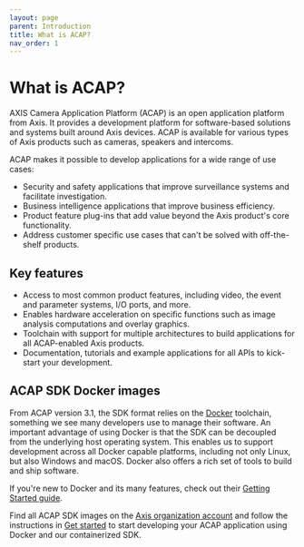 ```yaml
---
layout: page
parent: Introduction
title: What is ACAP?
nav_order: 1
---
```


# What is ACAP?

AXIS Camera Application Platform (ACAP) is an open application platform from Axis. It provides a development platform for software-based solutions and systems built around Axis devices. ACAP is available for various types of Axis products such as cameras, speakers and intercoms.

ACAP makes it possible to develop applications for a wide range of use cases:

- Security and safety applications that improve surveillance systems and facilitate investigation.
- Business intelligence applications that improve business efficiency.
- Product feature plug-ins that add value beyond the Axis product's core functionality.
- Address customer specific use cases that can't be solved with off-the-shelf products.

## Key features

- Access to most common product features, including video, the event and parameter systems, I/O ports, and more.
- Enables hardware acceleration on specific functions such as image analysis computations and overlay graphics.
- Toolchain with support for multiple architectures to build applications for all ACAP-enabled Axis products.
- Documentation, tutorials and example applications for all APIs to kick-start your development.

## ACAP SDK Docker images

From ACAP version 3.1, the SDK format relies on the [Docker](https://www.docker.com/) toolchain, something we see many developers use to manage their software. An important advantage of using Docker is that the SDK can be decoupled from the underlying host operating system. This enables us to support development across all Docker capable platforms, including not only Linux, but also Windows and macOS. Docker also offers a rich set of tools to build and ship software.

If you're new to Docker and its many features, check out their [Getting Started guide](https://www.docker.com/get-started).

Find all ACAP SDK images on the [Axis organization account](https://hub.docker.com/u/axisecp) and follow the instructions in [Get started](../get-started) to start developing your ACAP application using Docker and our containerized SDK.
